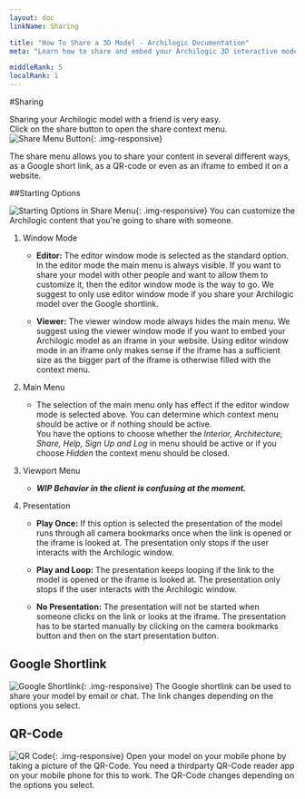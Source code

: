 ```yaml
---
layout: doc
linkName: Sharing

title: "How To Share a 3D Model - Archilogic Documentation"
meta: "Learn how to share and embed your Archilogic 3D interactive models. Check out our tutorials."

middleRank: 5
localRank: 1
---
```


#Sharing

Sharing your Archilogic model with a friend is very easy.  
Click on the share button to open the share context menu.
![Share Menu Button]({{site.path}}/assets/images/Basic-Share-Button.jpg){: .img-responsive}

The share menu allows you to share your content in several different ways, as a Google short link, as a QR-code or even as an iframe to embed it on a website.

##Starting Options

![Starting Options in Share Menu]({{site.path}}/assets/images/Basic-Share-Starting-Options.jpg){: .img-responsive}
You can customize the Archilogic content that you're going to share with someone.

1. Window Mode

    * **Editor:** The editor window mode is selected as the standard option. In the editor mode the main menu is always visible. If you want to share your model with other people and want to allow them to customize it, then the editor window mode is the way to go. We suggest to only use editor window mode if you share your Archilogic model over the Google shortlink.

    * **Viewer:** The viewer window mode always hides the main menu. We suggest using the viewer window mode if you want to embed your Archilogic model as an iframe in your website. Using editor window mode in an iframe only makes sense if the iframe has a sufficient size as the bigger part of the iframe is otherwise filled with the context menu.

2. Main Menu

    * The selection of the main menu only has effect if the editor window mode is selected above. You can determine which context menu should be active or if nothing should be active.  
    You have the options to choose whether the *Interior, Architecture, Share, Help, Sign Up and Log* in menu should be active or if you choose *Hidden* the context menu should be closed.

3. Viewport Menu

    * ***WIP Behavior in the client is confusing at the moment.***

4. Presentation

    * **Play Once:** If this option is selected the presentation of the model runs through all camera bookmarks once when the link is opened or the iframe is looked at. The presentation only stops if the user interacts with the Archilogic window.

    * **Play and Loop:** The presentation keeps looping if the link to the model is opened or the iframe is looked at. The presentation only stops if the user interacts with the Archilogic window.

    * **No Presentation:** The presentation will not be started when someone clicks on the link or looks at the iframe. The presentation has to be started manually by clicking on the camera bookmarks button and then on the start presentation button.

## Google Shortlink

![Google Shortlink]({{site.path}}/assets/images/Basic-Share-Google-Shortlink.jpg){: .img-responsive}
The Google shortlink can be used to share your model by email or chat. The link changes depending on the options you select.

## QR-Code

![QR Code]({{site.path}}/assets/images/Basic-Share-QRCode.jpg){: .img-responsive}
Open your model on your mobile phone by taking a picture of the QR-Code. You need a thirdparty QR-Code reader app on your mobile phone for this to work. The QR-Code changes depending on the options you select.
